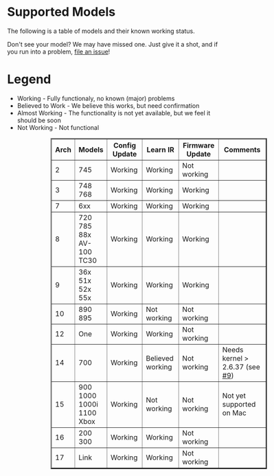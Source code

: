 # Supported Models

The following is a table of models and their known working status.

Don't see your model? We may have missed one. Just give it a shot, and if you run into a problem, [file an issue](https://github.com/jaymzh/concordance/issues)!

# Legend</h3>

* <span class="green">Working</span> - Fully functionaly, no known (major) problems
* <span class="blue">Believed to Work</span> - We believe this works, but need confirmation
* <span class="orange">Almost Working</span> - The functionality is not yet available, but we feel it should be soon
* <span class="red">Not Working</span> - Not functional

<table width="60%" cellpadding="4" cellspacing="0" border="2"
  style="margin-left: 20%; margin-right: 20%;">

  <tr>
    <th>Arch</th>
    <th>Models</th>
    <th>Config Update</th>
    <th>Learn IR</th>
    <th>Firmware Update</th>
    <th>Comments</th>
  </tr>

  <tr>
    <td>2</td>
    <td>745</td>
    <td class="green">Working</td>
    <td class="green">Working</td>
    <td class="red">Not working</td>
    <td></td>
  </tr>
  
  <tr>
    <td>3</td>
    <td>748<br/>768</td>
    <td class="green">Working</td>
    <td class="green">Working</td>
    <td class="green">Working</td>
    <td></td>
  </tr>

  <tr>
    <td>7</td>
    <td>6xx</td>
    <td class="green">Working</td>
    <td class="green">Working</td>
    <td class="green">Working</td>
    <td></td>
  </tr>

  <tr>
    <td>8</td>
    <td>720<br/>785<br/>88x<br/>AV-100<br/>TC30</td>
    <td class="green">Working</td>
    <td class="green">Working</td>
    <td class="green">Working</td>
    <td></td>
  </tr>

  <tr>
    <td>9</td>
    <td>36x<br/>51x<br/>52x<br/>55x</td>
    <td class="green">Working</td>
    <td class="green">Working</td>
    <td class="green">Working</td>
    <td></td>
  </tr>

  <tr>
    <td>10</td>
    <td>890<br/>895</td>
    <td class="green">Working</td>
    <td class="red">Not working</td>
    <td class="red">Not working</td>
    <td></td>
  </tr>

  <tr>
    <td>12</td>
    <td>One</td>
    <td class="green">Working</td>
    <td class="green">Working</td>
    <td class="red">Not working</td>
    <td></td>
  </tr>

  <tr>
    <td>14</td>
    <td>700</td>
    <td class="green">Working</td>
    <td class="blue">Believed working</td>
    <td class="red">Not working</td>
    <td>Needs kernel &gt; 2.6.37 (see <a href="http://sourceforge.net/p/concordance/feature-requests/9/">#9</a>)</td>
  </tr>

  <tr>
    <td>15</td>
    <td>900<br/>1000<br/>1000i<br/>1100<br/>Xbox</td>
    <td class="green">Working</td>
    <td class="red">Not working</td>
    <td class="red">Not working</td>
    <td>Not yet supported on Mac</td>
  </tr>

  <tr>
    <td>16</td>
    <td>200<br/>300</td>
    <td class="green">Working</td>
    <td class="green">Working</td>
    <td class="red">Not working</td>
    <td></td>
  </tr>

  <tr>
    <td>17</td>
    <td>Link</td>
    <td class="green">Working</td>
    <td class="green">Working</td>
    <td class="red">Not working</td>
    <td></td>
  </tr>

</table>

